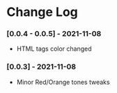 # Change Log

### [0.0.4 - 0.0.5] - 2021-11-08

- HTML tags color changed


### [0.0.3] - 2021-11-08

- Minor Red/Orange tones tweaks